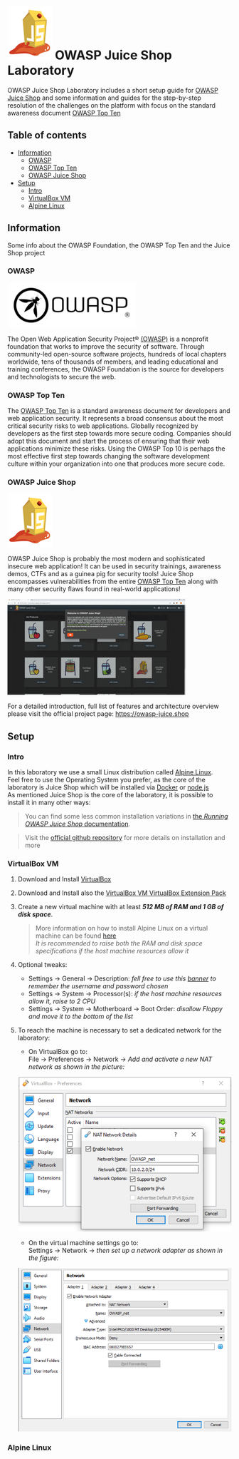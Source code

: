 # ![Juice Shop Logo](/assets/images/JuiceShop_Logo_100px.png) OWASP Juice Shop Laboratory

OWASP Juice Shop Laboratory includes a short setup guide for [OWASP Juice Shop](https://owasp-juice.shop) and some information and guides for the step-by-step resolution of the challenges on the platform with focus on the standard awareness document [OWASP Top Ten](https://owasp.org/www-project-top-ten)

## Table of contents

- [Information](#information)
    - [OWASP](#owasp)
    - [OWASP Top Ten](#owasp-top-ten)
    - [OWASP Juice Shop](#owasp-juice-shop)
- [Setup](#setup)
    - [Intro](#intro)
    - [VirtualBox VM](#virtualbox-vm)
    - [Alpine Linux](#alpine-linux)

## Information

Some info about the OWASP Foundation, the OWASP Top Ten and the Juice Shop project

### OWASP
![OWASP Logo](/assets/images/OWASP_Logo.png)

The Open Web Application Security Project® [(OWASP)](https://owasp.org) is a nonprofit foundation that works to improve the security of software.
Through community-led open-source software projects, hundreds of local chapters worldwide, tens of thousands of members, and leading educational and training conferences, the OWASP Foundation is the source for developers and technologists to secure the web.

### OWASP Top Ten

The [OWASP Top Ten](https://owasp.org/www-project-top-ten) is a standard awareness document for developers and web application security.
It represents a broad consensus about the most critical security risks to web applications.
Globally recognized by developers as the first step towards more secure coding.
Companies should adopt this document and start the process of ensuring that their web applications minimize these risks.
Using the OWASP Top 10 is perhaps the most effective first step towards changing the software development culture within your organization into one that produces more secure code.

### OWASP Juice Shop
![Juice Shop Logo](/assets/images/JuiceShop_Logo_100px.png)

OWASP Juice Shop is probably the most modern and sophisticated insecure web application! It can be used in security
trainings, awareness demos, CTFs and as a guinea pig for security tools! Juice Shop encompasses vulnerabilities from the
entire
[OWASP Top Ten](https://owasp.org/www-project-top-ten) along with many other security flaws found in real-world
applications!

![Juice Shop Screenshot Slideshow](assets/images/slideshow.gif)

For a detailed introduction, full list of features and architecture overview please visit the official project page:
<https://owasp-juice.shop>

## Setup

### Intro

In this laboratory we use a small Linux distribution called [Alpine Linux](https://alpinelinux.org).  
Feel free to use the Operating System you prefer, as the core of the laboratory is Juice Shop which will be installed via [Docker](https://www.docker.com) or [node.js](https://nodejs.org)  
As mentioned Juice Shop is the core of the laboratory, it is possible to install it in many other ways:

> You can find some less common installation variations in
> [the _Running OWASP Juice Shop_ documentation](https://pwning.owasp-juice.shop/part1/running.html).

> Visit the [official github repository](https://github.com/juice-shop/juice-shop) for more details on installation and more

### VirtualBox VM

1. Download and Install [VirtualBox](https://www.virtualbox.org)
2. Download and Install also the [VirtualBox VM VirtualBox Extension Pack](https://www.virtualbox.org/manual/ch01.html#intro-installing)
3. Create a new virtual machine with at least ***512 MB of RAM and 1 GB of disk space***.  
    > More information on how to install Alpine Linux on a virtual machine can be found [here](https://wiki.alpinelinux.org/wiki/Installing_Alpine_in_a_virtual_machine)  
    *It is recommended to raise both the RAM and disk space specifications if the host machine resources allow it*  
4. Optional tweaks:
    - Settings -> General -> Description: *fell free to use this [banner](assets/banners/vm_description.txt) to remember the username and password chosen*
    - Settings -> System -> Processor(s): *if the host machine resources allow it, raise to 2 CPU*
    - Settings -> System -> Motherboard -> Boot Order: *disallow Floppy and move it to the bottom of the list*
5. To reach the machine is necessary to set a dedicated network for the laboratory:
    - On VirtualBox go to:  
    File -> Preferences -> Network -> *Add and activate a new NAT network as shown in the picture:*
    
    ![NAT network](assets/images/NAT_details.png)
    
    - On the virtual machine settings go to:  
    Settings -> Network -> *then set up a network adapter as shown in the figure:*
        
    ![VM network card](assets/images/vm_network.png)

### Alpine Linux

